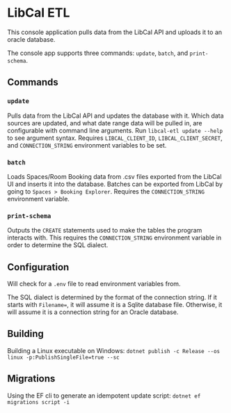 ﻿# LibCal ETL

This console application pulls data from the LibCal API and uploads it to an oracle database.

The console app supports three commands: `update`, `batch`, and `print-schema`.

## Commands

### `update`

Pulls data from the LibCal API and updates the database with it. Which data sources are updated, and what date range
data will be pulled in, are configurable with command line arguments. Run `libcal-etl update --help` to see argument
syntax. Requires `LIBCAL_CLIENT_ID`, `LIBCAL_CLIENT_SECRET`, and `CONNECTION_STRING` environment variables to be set.

### `batch`

Loads Spaces/Room Booking data from .csv files exported from the LibCal UI and inserts it into the database. Batches can
be exported from LibCal by going to `Spaces > Booking Explorer`. Requires the `CONNECTION_STRING` environment variable.

### `print-schema`

Outputs the `CREATE` statements used to make the tables the program interacts with. This requires
the `CONNECTION_STRING` environment variable in order to determine the SQL dialect.

## Configuration

Will check for a `.env` file to read environment variables from.

The SQL dialect is determined by the format of the connection string. If it starts with `Filename=`, it will assume it
is a Sqlite database file. Otherwise, it will assume it is a connection string for an Oracle database.

## Building

Building a Linux executable on Windows:
`dotnet publish -c Release --os linux -p:PublishSingleFile=true --sc`

## Migrations

Using the EF cli to generate an idempotent update script:
`dotnet ef migrations script -i`